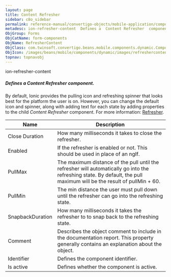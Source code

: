 ```yaml
---
layout: page
title: Content Refresher
sidebar: c8o_sidebar
permalink: reference-manual/convertigo-objects/mobile-application/components/form-components/content-refresher/
metadesc: ion-refresher-content  Defines a  Content Refresher  component. By default, Ionic provides the pulling icon and refreshing spinner that looks best for
ObjGroup: Forms
ObjCatName: form-components
ObjName: RefresherContent
ObjClass: com.twinsoft.convertigo.beans.mobile.components.dynamic.ComponentManager$1
ObjIcon: /images/beans/mobile/components/dynamic/images/refreshercontent_color_32x32.png
topnav: topnavobj
---
```

ion-refresher-content
##### Defines a <i>Content Refresher</i> component.
By default, Ionic provides the pulling icon and refreshing spinner that looks best for the platform the user is on. However, you can change the default icon and spinner, along with adding text for each state by adding properties to the child <i>Content Refresher</i> component.
 For more information: <a href='https://ionicframework.com/docs/v3/api/components/refresher/Refresher/' target='_blank'>Refresher</a>.

Name | Description 
--- | ---
Close Duration | How many milliseconds it takes to close the refresher.
Enabled | If the refresher is enabled or not. This should be used in place of an ngIf.
PullMax | The maximum distance of the pull until the refresher will automatically go into the refreshing state. By default, the pull maximum will be the result of pullMin + 60.
PullMin | The min distance the user must pull down until the refresher can go into the refreshing state.
SnapbackDuration | How many milliseconds it takes the refresher to to snap back to the refreshing state.
Comment | Describes the object comment to include in the documentation report.  This property generally contains an explanation about the object. 
Identifier | Defines the component identifier.  
Is active | Defines whether the component is active. 

